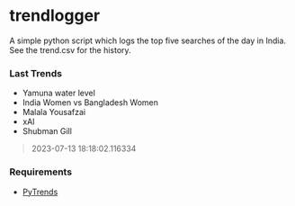 # trendlogger
A simple python script which logs the top five searches of the day in India.<br>See the trend.csv for the history.<br>

<!-- Last Trends -->
### Last Trends
* Yamuna water level
* India Women vs Bangladesh Women
* Malala Yousafzai
* xAI
* Shubman Gill
> 2023-07-13 18:18:02.116334

<!-- Requirements -->
### Requirements
* [PyTrends](https://github.com/dreyco676/pytrends)
